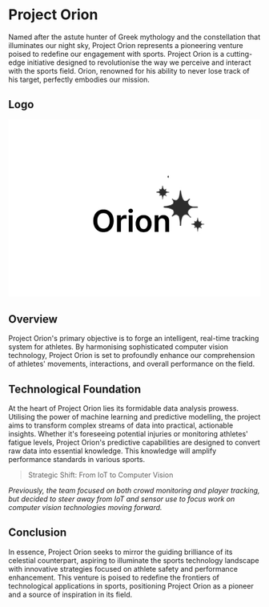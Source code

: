# Project Orion
Named after the astute hunter of Greek mythology and the constellation that illuminates our night sky, Project Orion represents a pioneering venture poised to redefine our engagement with sports. Project Orion is a cutting-edge initiative designed to revolutionise the way we perceive and interact with the sports field. Orion, renowned for his ability to never lose track of his target, perfectly embodies our mission.


## Logo

![Orion Logo](img\Orion_logo.jpg)

## Overview
Project Orion's primary objective is to forge an intelligent, real-time tracking system for athletes.
By harmonising sophisticated computer vision technology, Project Orion is set to profoundly enhance our comprehension of athletes' movements, interactions, and overall performance on the field.

## Technological Foundation
At the heart of Project Orion lies its formidable data analysis prowess. Utilising the power of machine learning and predictive modelling, the project aims to transform complex streams of data into practical, actionable insights. Whether it's foreseeing potential injuries or monitoring athletes' fatigue levels,
Project Orion's predictive capabilities are designed to convert raw data into essential knowledge.
This knowledge will amplify performance standards in various sports.

>Strategic Shift: From IoT to Computer Vision

*Previously, the team focused on both crowd monitoring and player tracking, but decided to steer away from IoT and sensor use to focus work on computer vision technologies moving forward.*

## Conclusion
In essence, Project Orion seeks to mirror the guiding brilliance of its celestial counterpart, aspiring to illuminate the sports technology landscape with innovative strategies focused on athlete safety and performance enhancement. This venture is poised to redefine the frontiers of technological applications in sports, positioning Project Orion as a pioneer and a source of inspiration in its field.
